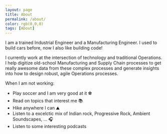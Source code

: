 ```yaml
---
layout: page
title: About
permalink: /about/
color: rgb(0,0,0)
tags: [About]
---
```


I am a trained Industrial Engineer and a Manufacturing Engineer. I used to build cars before, now I also like building code!

I currently work at the intersection of technology and traditional Operations. I help digitize old-school Manufacturing and Supply Chain processes to get really awesome data from these complex processes and generate insights into how to design robust, agile Operations processes.

When I am not working:
* Play soccer and I am very good at it ⚽️
* Read on topics that interest me 📚
* Hike anywhere I can ⛰
* Listen to a excelctic mix of Indian rock, Progressive Rock, Ambient Soundscapes, ... 🎧
* Listen to some interesting podcasts
